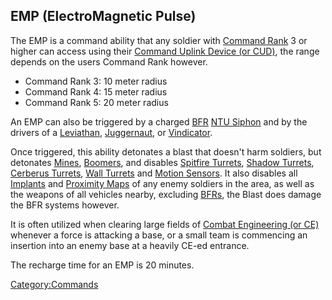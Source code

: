 ## EMP (ElectroMagnetic Pulse)

The EMP is a command ability that any soldier with [Command
Rank](Command_Rank.md) 3 or higher can access using their
[Command Uplink Device (or CUD)](Command_Uplink_Device.md), the
range depends on the users Command Rank however.

- Command Rank 3: 10 meter radius
- Command Rank 4: 15 meter radius
- Command Rank 5: 20 meter radius

An EMP can also be triggered by a charged [BFR](BFR.md) [NTU
Siphon](NTU_Siphon.md) and by the drivers of a
[Leviathan](Leviathan.md), [Juggernaut](Juggernaut.md),
or [Vindicator](Vindicator.md).

Once triggered, this ability detonates a blast that doesn't harm
soldiers, but detonates [Mines](#High_Explosive_Mine),
[Boomers](<#Remote-Detonated_Charge_(Boomer)>), and disables
[Spitfire Turrets](ACE.md#Spitfire_Turret), [Shadow
Turrets](Shadow_Turret.md), [Cerberus
Turrets](Cerberus_Turret.md), [Wall
Turrets](Wall_Turret.md) and [Motion
Sensors](ACE.md#Motion_Sensor_Alarm). It also disables all
[Implants](Implants.md) and [Proximity
Maps](Proximity_Map.md) of any enemy soldiers in the area, as
well as the weapons of all vehicles nearby, excluding
[BFRs](BFR.md), the Blast does damage the BFR systems however.

It is often utilized when clearing large fields of [Combat Engineering
(or CE)](Combat_Engineering.md) whenever a force is attacking a
base, or a small team is commencing an insertion into an enemy base at a
heavily CE-ed entrance.

The recharge time for an EMP is 20 minutes.

[Category:Commands](Category:Commands.md)
